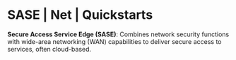 # SASE | Net | Quickstarts
**Secure Access Service Edge (SASE)**: Combines network security functions with wide-area networking (WAN) capabilities to deliver secure access to services, often cloud-based.
